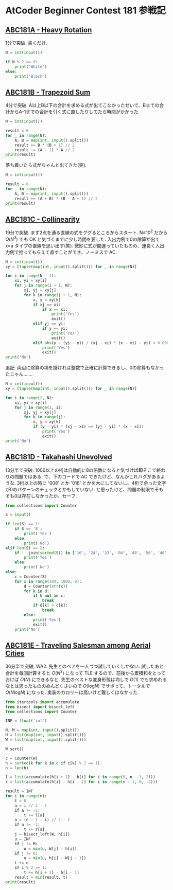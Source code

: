 # AtCoder Beginner Contest 181 参戦記

## [ABC181A - Heavy Rotation](https://atcoder.jp/contests/abc181/tasks/abc181_a)

1分で突破. 書くだけ.

```python
N = int(input())

if N % 2 == 0:
    print('White')
else:
    print('Black')
```

## [ABC181B - Trapezoid Sum](https://atcoder.jp/contests/abc181/tasks/abc181_b)

4分で突破. A以上B以下の合計を求める式が出てこなかったせいで、Bまでの合計からA-1までの合計を引く式に直したりしてたら時間がかかった.

```python
N = int(input())

result = 0
for _ in range(N):
    A, B = map(int, input().split())
    result += B * (B + 1) // 2
    result -= (A - 1) * A // 2
print(result)
```

落ち着いたら式がちゃんと出てきた(笑).

```python
N = int(input())

result = 0
for _ in range(N):
    A, B = map(int, input().split())
    result += (A + B) * (B - A + 1) // 2
print(result)
```

## [ABC181C - Collinearity](https://atcoder.jp/contests/abc181/tasks/abc181_c)

19分で突破. まず2点を通る直線の式をググるところからスタート. N≤10<sup>2</sup> だから *O*(*N*<sup>3</sup>) でも OK と気づくまでに少し時間を要した. 入出力例で0の除算が出て x=a タイプの直線を思い出す(笑). 微妙に式が間違っていたものの、運良く入出力例で拾ってもらえて直すことができ、ノーミスで AC.

```python
N = int(input())
xy = [tuple(map(int, input().split())) for _ in range(N)]

for i in range(N - 1):
    xi, yi = xy[i]
    for j in range(i + 1, N):
        xj, yj = xy[j]
        for k in range(j + 1, N):
            x, y = xy[k]
            if xj == xi:
                if x == xi:
                    print('Yes')
                    exit()
            elif yj == yi:
                if y == yi:
                    print('Yes')
                    exit()
            elif abs(y - (yj - yi) / (xj - xi) * (x - xi) - yi) < 0.000001:
                print('Yes')
                exit()
print('No')
```

追記: 両辺に除算の項を掛ければ整数で正確に計算できるし、0の除算もなかったじゃん…….

```python
N = int(input())
xy = [tuple(map(int, input().split())) for _ in range(N)]

for i in range(2, N):
    xi, yi = xy[i]
    for j in range(1, i):
        xj, yj = xy[j]
        for k in range(j):
            x, y = xy[k]
            if (y - yi) * (xj - xi) == (yj - yi) * (x - xi):
                print('Yes')
                exit()
print('No')
```

## [ABC181D - Takahashi Unevolved](https://atcoder.jp/contests/abc181/tasks/abc181_d)

13分半で突破. 1000以上の桁は自動的に8の倍数になると気づけば即そこで終わりの問題ではある. で、下のコードで AC できたけど、なんかこれバグがあるような. 3桁以上の時に '008' とか '016' とかを木にしてないし、4桁で余った文字が0のパターンのチェックとかもしていない. と思ったけど、問題の制限でそもそも0は存在しなかったか、セーフ.

```python
from collections import Counter

S = input()

if len(S) == 1:
    if S == '8':
        print('Yes')
    else:
        print('No')
elif len(S) == 2:
    if ''.join(sorted(S)) in ['16', '24', '23', '04', '48', '56', '46', '27', '08', '88', '69']:
        print('Yes')
    else:
        print('No')
else:
    c = Counter(S)
    for x in range(104, 1000, 8):
        d = Counter(str(x))
        for k in d:
            if k not in c:
                break
            if d[k] > c[k]:
                break
        else:
            print('Yes')
            exit()
    print('No')
```

## [ABC181E - Traveling Salesman among Aerial Cities](https://atcoder.jp/contests/abc181/tasks/abc181_e)

36分半で突破. WA2. 先生とのペアを一人づつ試していくしかない. 試したあと合計を毎回計算すると *O*(*N*<sup>2</sup>) になって TLE するので、前後から累積和をとっておけば *O*(*N*) にできるなと. 先生のベストな変身形態は均しで *O*(1) でも求めれるなとは思ったもののめんどくさいので *O*(log<i>N</i>) でサボって、トータルで *O*(<i>N</i>log<i>N</i>) になった. 実装のカロリーは高いけど難しくはなかった.

```python
from itertools import accumulate
from bisect import bisect_left
from collections import Counter

INF = float('inf')

N, M = map(int, input().split())
H = list(map(int, input().split()))
W = list(map(int, input().split()))

W.sort()

c = Counter(H)
h = sorted(k for k in c if c[k] % 2 == 1)
n = len(h)

l = list(accumulate(h[i + 1] - h[i] for i in range(0, n - 1, 2)))
r = list(accumulate(h[i] - h[i - 1] for i in range(n - 1, 0, -2)))

result = INF
for i in range(n):
    t = 0
    a = i // 2 - 1
    if a != -1:
        t += l[a]
    a = (n - 1 - i) // 2 - 1
    if a != -1:
        t += r[a]
    j = bisect_left(W, h[i])
    u = INF
    if j != M:
        u = min(u, W[j] - h[i])
    if j != 0:
        u = min(u, h[i] - W[j - 1])
    t += u
    if i % 2 == 1:
        t += h[i + 1] - h[i - 1]
    result = min(result, t)
print(result)
```
